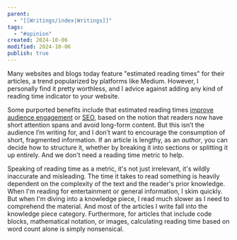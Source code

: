 ```yaml
---
parent:
  - "[[Writings/index|Writings]]"
tags:
  - "#opinion"
created: 2024-10-06
modified: 2024-10-06
publish: true
---
```

Many websites and blogs today feature "estimated reading times" for their articles, a trend popularized by platforms like Medium. However, I personally find it pretty worthless, and I advice against adding any kind of reading time indicator to your website.

Some purported benefits include that estimated reading times [improve audience engagement](https://martech.org/estimated-reading-times-increase-engagement/) or [SEO](https://tempestamedia.com/2022/12/21/why-its-important-to-add-an-estimated-reading-time/), based on the notion that readers now have short attention spans and avoid long-form content. But this isn’t the audience I’m writing for, and I don’t want to encourage the consumption of short, fragmented information. If an article is lengthy, as an _author_, you can decide how to structure it, whether by breaking it into sections or splitting it up entirely. And we don't need a reading time metric to help.

Speaking of reading time as a metric, it's not just irrelevant, it's wildly inaccurate and misleading. The time it takes to read something is heavily dependent on the complexity of the text and the reader's prior knowledge. When I'm reading for entertainment or general information, I skim quickly. But when I'm diving into a knowledge piece, I read much slower as I need to comprehend the material. And most of the articles I write fall into the knowledge piece category. Furthermore, for articles that include code blocks, mathematical notation, or images, calculating reading time based on word count alone is simply nonsensical.
